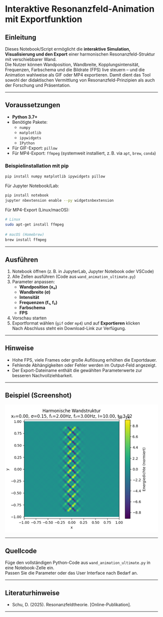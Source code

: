 # Interaktive Resonanzfeld-Animation mit Exportfunktion

## Einleitung

Dieses Notebook/Script ermöglicht die **interaktive Simulation, Visualisierung und den Export** einer harmonischen Resonanzfeld-Struktur mit verschiebbarer Wand.  
Die Nutzer können Wandposition, Wandbreite, Kopplungsintensität, Frequenzen, Farbschema und die Bildrate (FPS) live steuern – und die Animation wahlweise als GIF oder MP4 exportieren. Damit dient das Tool sowohl der didaktischen Vermittlung von Resonanzfeld-Prinzipien als auch der Forschung und Präsentation.

---

## Voraussetzungen

- **Python 3.7+**
- Benötigte Pakete:
  - `numpy`
  - `matplotlib`
  - `ipywidgets`
  - `IPython`
- Für GIF-Export: `pillow`
- Für MP4-Export: `ffmpeg` (systemweit installiert, z. B. via `apt`, `brew`, `conda`)

### Beispielinstallation mit pip

```bash
pip install numpy matplotlib ipywidgets pillow
```

Für Jupyter Notebook/Lab:

```bash
pip install notebook
jupyter nbextension enable --py widgetsnbextension
```

Für MP4-Export (Linux/macOS):

```bash
# Linux
sudo apt-get install ffmpeg

# macOS (Homebrew)
brew install ffmpeg
```

---

## Ausführen

1. Notebook öffnen (z. B. in JupyterLab, Jupyter Notebook oder VSCode)
2. Alle Zellen ausführen (Code aus `wand_animation_ultimate.py`)
3. Parameter anpassen:
   - **Wandposition (x₀)**
   - **Wandbreite (σ)**
   - **Intensität**
   - **Frequenzen (f₁, f₂)**
   - **Farbschema**
   - **FPS**
4. Vorschau starten
5. Exportformat wählen (`gif` oder `mp4`) und auf **Exportieren** klicken  
   Nach Abschluss steht ein Download-Link zur Verfügung.

---

## Hinweise

- Hohe FPS, viele Frames oder große Auflösung erhöhen die Exportdauer.
- Fehlende Abhängigkeiten oder Fehler werden im Output-Feld angezeigt.
- Der Export-Dateiname enthält die gewählten Parameterwerte zur besseren Nachvollziehbarkeit.

---

## Beispiel (Screenshot)

![Beispiel Screenshot](bilder/wand_animation_example.png)

---

## Quellcode

Füge den vollständigen Python-Code aus `wand_animation_ultimate.py` in eine Notebook-Zelle ein.  
Passen Sie die Parameter oder das User Interface nach Bedarf an.

---

## Literaturhinweise

- Schu, D. (2025). Resonanzfeldtheorie. [Online-Publikation].

---